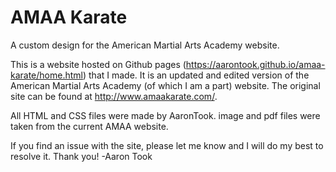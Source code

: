 # AMAA Karate
A custom design for the American Martial Arts Academy website.

This is a website hosted on Github pages (https://aarontook.github.io/amaa-karate/home.html) that I made. 
It is an updated and edited version of the American Martial Arts Academy (of which I am a part) website. The original site can be found at http://www.amaakarate.com/.

All HTML and CSS files were made by AaronTook. image and pdf files were taken from the current AMAA website.

If you find an issue with the site, please let me know and I will do my best to resolve it. Thank you!
  -Aaron Took
